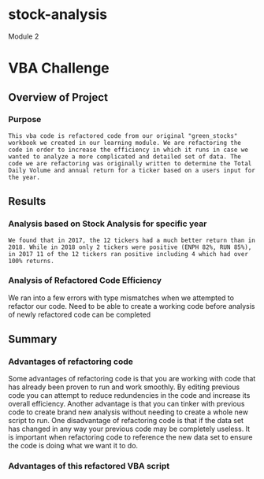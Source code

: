 # stock-analysis
Module 2
# VBA Challenge

## Overview of Project

### Purpose
	This vba code is refactored code from our original "green_stocks" workbook we created in our learning module. We are refactoring the code in order to increase the efficiency in which it runs in case we wanted to analyze a more complicated and detailed set of data. The code we are refactoring was originally written to determine the Total Daily Volume and annual return for a ticker based on a users input for the year.

## Results

### Analysis based on Stock Analysis for specific year

	We found that in 2017, the 12 tickers had a much better return than in 2018. While in 2018 only 2 tickers were positive (ENPH 82%, RUN 85%), in 2017 11 of the 12 tickers ran positive including 4 which had over 100% returns.

### Analysis of Refactored Code Efficiency
  We ran into a few errors with type mismatches when we attempted to refactor our code. Need to be able to create a working code before analysis of newly refactored code can be completed
## Summary

### Advantages of refactoring code
  Some advantages of refactoring code is that you are working with code that has already been proven to run and work smoothly. By editing previous code you can attempt to reduce redundencies in the code and increase its overall efficiency. Another advantage is that you can tinker with previous code to create brand new analysis without needing to create a whole new script to run. One disadvantage of refactoring code is that if the data set has changed in any way your previous code may be completely useless. It is important when refactoring code to reference the new data set to ensure the code is doing what we want it to do.
  
### Advantages of this refactored VBA script
